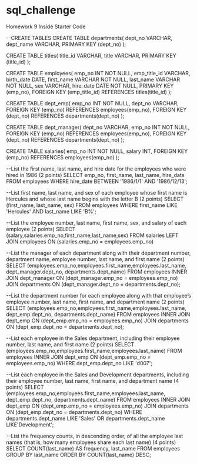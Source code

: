 # sql_challenge

Homework 9
Inside Starter Code 

--CREATE TABLES
CREATE TABLE departments(
	dept_no VARCHAR,
	dept_name VARCHAR,
	PRIMARY KEY (dept_no)
);

CREATE TABLE titles(
	title_id VARCHAR,
	title VARCHAR,
	PRIMARY KEY (title_id)
);

CREATE TABLE employees(
	emp_no INT NOT NULL,
	emp_title_id VARCHAR,
	birth_date DATE,
	first_name VARCHAR NOT NULL,
	last_name VARCHAR NOT NULL,
	sex VARCHAR,
	hire_date DATE NOT NULL,
	PRIMARY KEY (emp_no),
	FOREIGN KEY (emp_title_id) REFERENCES titles(title_id)
);

CREATE TABLE dept_emp(
	emp_no INT NOT NULL,
	dept_no VARCHAR,
	FOREIGN KEY (emp_no) REFERENCES employees(emp_no),
	FOREIGN KEY (dept_no) REFERENCES departments(dept_no)
);

CREATE TABLE dept_manager(
	dept_no VARCHAR,
	emp_no INT NOT NULL,
	FOREIGN KEY (emp_no) REFERENCES employees(emp_no),
	FOREIGN KEY (dept_no) REFERENCES departments(dept_no)
);

CREATE TABLE salaries(
	emp_no INT NOT NULL,
	salary INT,
	FOREIGN KEY (emp_no) REFERENCES employees(emp_no)
);


--List the first name, last name, and hire date for the employees who were hired in 1986 (2 points)
SELECT emp_no, first_name, last_name, hire_date 
FROM employees
WHERE hire_date BETWEEN '1986/1/1' AND '1986/12/13';

--List first name, last name, and sex of each employee whose first name is Hercules and whose last name begins with the letter B (2 points)
SELECT (first_name, last_name, sex) 
FROM employees
WHERE first_name LIKE 'Hercules' 
AND last_name LIKE 'B%'; 

--List the employee number, last name, first name, sex, and salary of each employee (2 points)
SELECT (salary,salaries.emp_no,first_name,last_name,sex) 
FROM salaries 
LEFT JOIN employees 
ON (salaries.emp_no = employees.emp_no)

--List the manager of each department along with their department number, department name, employee number, last name, and first name (2 points)
SELECT (employees.emp_no,employees.first_name,employees.last_name, dept_manager.dept_no, departments.dept_name) 
FROM employees
INNER JOIN dept_manager
ON (dept_manager.emp_no = employees.emp_no)
JOIN departments
ON (dept_manager.dept_no = departments.dept_no);

--List the department number for each employee along with that employee’s employee number, last name, first name, and department name (2 points)
SELECT (employees.emp_no,employees.first_name,employees.last_name, dept_emp.dept_no, departments.dept_name) 
FROM employees
INNER JOIN dept_emp
ON (dept_emp.emp_no = employees.emp_no)
JOIN departments
ON (dept_emp.dept_no = departments.dept_no);

--List each employee in the Sales department, including their employee number, last name, and first name (2 points)
SELECT (employees.emp_no,employees.first_name,employees.last_name) 
FROM employees
INNER JOIN dept_emp
ON (dept_emp.emp_no = employees.emp_no)
WHERE dept_emp.dept_no LIKE 'd007';

--List each employee in the Sales and Development departments, including their employee number, last name, first name, and department name (4 points)
SELECT (employees.emp_no,employees.first_name,employees.last_name, dept_emp.dept_no, departments.dept_name) 
FROM employees
INNER JOIN dept_emp
ON (dept_emp.emp_no = employees.emp_no)
JOIN departments
ON (dept_emp.dept_no = departments.dept_no)
WHERE departments.dept_name LIKE 'Sales' OR departments.dept_name LIKE'Development';


--List the frequency counts, in descending order, of all the employee last names (that is, how many employees share each last name) (4 points)
SELECT COUNT(last_name) AS frequency, last_name
FROM employees
GROUP BY last_name
ORDER BY COUNT(last_name) DESC;



